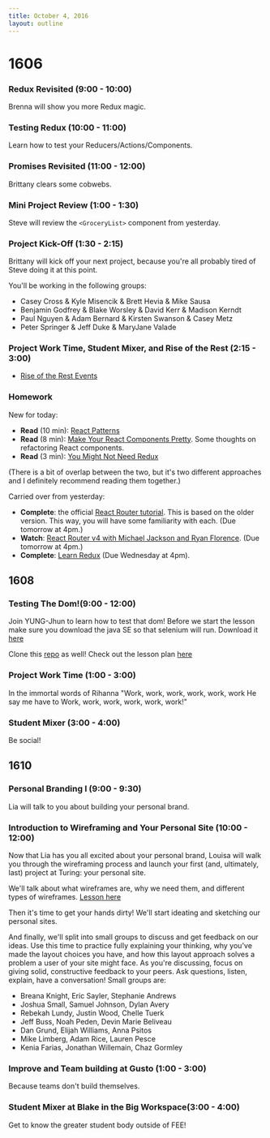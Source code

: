 ```yaml
---
title: October 4, 2016
layout: outline
---
```

# 1606

### Redux Revisited (9:00 - 10:00)

Brenna will show you more Redux magic.

### Testing Redux (10:00 - 11:00)

Learn how to test your Reducers/Actions/Components.

### Promises Revisited (11:00 - 12:00)

Brittany clears some cobwebs.

### Mini Project Review (1:00 - 1:30)

Steve will review the `<GroceryList>` component from yesterday.

### Project Kick-Off (1:30 - 2:15)

Brittany will kick off your next project, because you're all probably tired of Steve doing it at this point.

You'll be working in the following groups:

* Casey Cross & Kyle Misencik & Brett Hevia & Mike Sausa
* Benjamin Godfrey & Blake Worsley & David Kerr & Madison Kerndt
* Paul Nguyen & Adam Bernard & Kirsten Swanson & Casey Metz
* Peter Springer & Jeff Duke & MaryJane Valade

### Project Work Time, Student Mixer, and Rise of the Rest (2:15 - 3:00)

- [Rise of the Rest Events](https://nvite.com/riseofrest/denver)

### Homework

New for today:

- **Read** (10 min): [React Patterns](http://reactpatterns.com/)
- **Read** (8 min): [Make Your React Components Pretty](https://medium.com/walmartlabs/make-your-react-components-pretty-a1ae4ec0f56e#.mp5gygxsn). Some thoughts on refactoring React components.
- **Read** (3 min): [You Might Not Need Redux](https://medium.com/@dan_abramov/you-might-not-need-redux-be46360cf367#.z9tvrxs7y)

(There is a bit of overlap between the two, but it's two different approaches and I definitely recommend reading them together.)

Carried over from yesterday:

- **Complete**: the official [React Router tutorial](https://github.com/reactjs/react-router-tutorial/tree/master/lessons/01-setting-up). This is based on the older version. This way, you will have some familiarity with each. (Due tomorrow at 4pm.)
- **Watch**: [React Router v4 with Michael Jackson and Ryan Florence](https://www.youtube.com/watch?v=Vur2dAFZ4GE). (Due tomorrow at 4pm.)
- **Complete**: [Learn Redux](https://learnredux.com/) (Due Wednesday at 4pm).



## 1608

### Testing The Dom!(9:00 - 12:00)

Join YUNG-Jhun to learn how to test that dom!
Before we start the lesson make sure you download the java SE so that selenium will run. Download it [here](http://www.oracle.com/technetwork/java/javase/downloads/jdk8-downloads-2133151.html)

Clone this [repo](https://github.com/joshuajhun/webpack-webdriver) as well!
Check out the lesson plan [here](http://frontend.turing.io/lessons/testing-the-dom-with-webdriverio.html)

### Project Work Time (1:00 - 3:00)

In the immortal words of Rihanna
"Work, work, work, work, work, work
He say me have to
Work, work, work, work, work, work!"

### Student Mixer (3:00 - 4:00)

Be social!

## 1610

### Personal Branding I (9:00 - 9:30)

Lia will talk to you about building your personal brand.

### Introduction to Wireframing and Your Personal Site (10:00 - 12:00)

Now that Lia has you all excited about your personal brand, Louisa will walk you through the wireframing process and launch your first (and, ultimately, last) project at Turing: your personal site.

We'll talk about what wireframes are, why we need them, and different types of wireframes. [Lesson here](http://frontend.turing.io/lessons/personal-site-wireframing.html)

Then it's time to get your hands dirty! We'll start ideating and sketching our personal sites.

And finally, we'll split into small groups to discuss and get feedback on our ideas. Use this time to practice fully explaining your thinking, why you've made the layout choices you have, and how this layout approach solves a problem a user of your site might face. As you're discussing, focus on giving solid, constructive feedback to your peers. Ask questions, listen, explain, have a conversation! Small groups are:

- Breana Knight, Eric Sayler, Stephanie Andrews
- Joshua Small, Samuel Johnson, Dylan Avery
- Rebekah Lundy, Justin Wood, Chelle Tuerk
- Jeff Buss, Noah Peden, Devin Marie Beliveau
- Dan Grund, Elijah Williams, Anna Psitos
- Mike Limberg, Adam Rice, Lauren Pesce
- Kenia Farias, Jonathan Willemain, Chaz Gormley


### Improve and Team building at Gusto (1:00 - 3:00)

Because teams don't build themselves.

### Student Mixer at Blake in the Big Workspace(3:00 - 4:00)

Get to know the greater student body outside of FEE!
